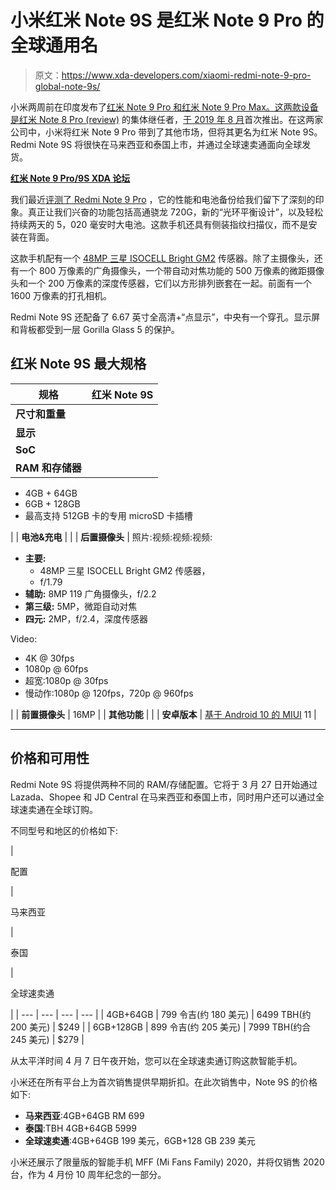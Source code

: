 # 小米红米 Note 9S 是红米 Note 9 Pro 的全球通用名

> 原文：<https://www.xda-developers.com/xiaomi-redmi-note-9-pro-global-note-9s/>

小米两周前在印度发布了[红米 Note 9 Pro 和红米 Note 9 Pro Max。这两款设备是](https://www.xda-developers.com/xiaomi-redmi-note-9-pro-max-snapdragon-720g-33w-fast-charging/)[红米 Note 8 Pro (review)](https://www.xda-developers.com/xiaomi-redmi-note-8-pro-review-mid-range-performance-champion/) 的集体继任者，[于 2019 年 8 月](https://www.xda-developers.com/xiaomi-redmi-note-8-pro-redmibook-tv-china-launch/)首次推出。在这两家公司中，小米将红米 Note 9 Pro 带到了其他市场，但将其更名为红米 Note 9S。Redmi Note 9S 将很快在马来西亚和泰国上市，并通过全球速卖通面向全球发货。

**[红米 Note 9 Pro/9S XDA 论坛](https://forum.xda-developers.com/redmi-note-9-pro)**

我们最近[评测了 Redmi Note 9 Pro](https://www.xda-developers.com/xiaomi-redmi-note-9-pro-review-snapdragon-720g-48mp/) ，它的性能和电池备份给我们留下了深刻的印象。真正让我们兴奋的功能包括高通骁龙 720G，新的“光环平衡设计”，以及轻松持续两天的 5，020 毫安时大电池。这款手机还具有侧装指纹扫描仪，而不是安装在背面。

这款手机配有一个 [48MP 三星 ISOCELL Bright GM2](https://www.xda-developers.com/xiaomi-redmi-64mp-samsung-isocell-gw1-108mp-camera-sensor/) 传感器。除了主摄像头，还有一个 800 万像素的广角摄像头，一个带自动对焦功能的 500 万像素的微距摄像头和一个 200 万像素的深度传感器，它们以方形排列嵌套在一起。前面有一个 1600 万像素的打孔相机。

Redmi Note 9S 还配备了 6.67 英寸全高清+“点显示”，中央有一个穿孔。显示屏和背板都受到一层 Gorilla Glass 5 的保护。

## 红米 Note 9S 最大规格

| 规格 | 红米 Note 9S |
| --- | --- |
| **尺寸和重量** |  |
| **显示** |  |
| **SoC** |  |
| **RAM 和存储器** |  

*   4GB + 64GB
*   6GB + 128GB
*   最高支持 512GB 卡的专用 microSD 卡插槽

 |
| **电池&充电** |  |
| **后置摄像头** | 照片:视频:视频:视频:

*   **主要:**
    *   48MP 三星 ISOCELL Bright GM2 传感器，
    *   f/1.79
*   **辅助:** 8MP 119 广角摄像头，f/2.2
*   **第三级:** 5MP，微距自动对焦
*   **四元:** 2MP，f/2.4，深度传感器

Video:

*   4K @ 30fps
*   1080p @ 60fps
*   超宽:1080p @ 30fps
*   慢动作:1080p @ 120fps，720p @ 960fps

 |
| **前置摄像头** | 16MP |
| **其他功能** |  |
| **安卓版本** | [基于 Android 10 的 MIUI](https://www.xda-developers.com/tag/miui/) 11 |

* * *

## 价格和可用性

Redmi Note 9S 将提供两种不同的 RAM/存储配置。它将于 3 月 27 日开始通过 Lazada、Shopee 和 JD Central 在马来西亚和泰国上市，同时用户还可以通过全球速卖通在全球订购。

不同型号和地区的价格如下:

| 

配置

 | 

马来西亚

 | 

泰国

 | 

全球速卖通

 |
| --- | --- | --- | --- |
| 4GB+64GB | 799 令吉(约 180 美元) | 6499 TBH(约 200 美元) | $249 |
| 6GB+128GB | 899 令吉(约 205 美元) | 7999 TBH(约合 245 美元) | $279 |

从太平洋时间 4 月 7 日午夜开始，您可以在全球速卖通订购这款智能手机。

小米还在所有平台上为首次销售提供早期折扣。在此次销售中，Note 9S 的价格如下:

*   **马来西亚**:4GB+64GB RM 699
*   **泰国**:TBH 4GB+64GB 5999
*   **全球速卖通**:4GB+64GB 199 美元，6GB+128 GB 239 美元

小米还展示了限量版的智能手机 MFF (Mi Fans Family) 2020，并将仅销售 2020 台，作为 4 月份 10 周年纪念的一部分。